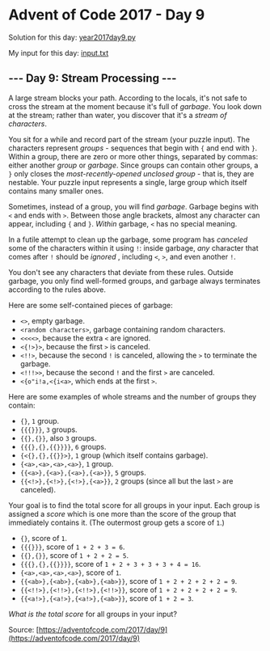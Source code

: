 # Advent of Code 2017 - Day 9

Solution for this day: [year2017day9.py](year2017/day9/year2017day9.py)

My input for this day: [input.txt](year2017/day9/input.txt)

## \--- Day 9: Stream Processing ---

A large stream blocks your path. According to the locals, it's not safe to
cross the stream at the moment because it's full of _garbage_. You look down
at the stream; rather than water, you discover that it's a _stream of
characters_.

You sit for a while and record part of the stream (your puzzle input). The
characters represent _groups_ \- sequences that begin with `{` and end with
`}`. Within a group, there are zero or more other things, separated by commas:
either another _group_ or _garbage_. Since groups can contain other groups, a
`}` only closes the _most-recently-opened unclosed group_ \- that is, they are
nestable. Your puzzle input represents a single, large group which itself
contains many smaller ones.

Sometimes, instead of a group, you will find _garbage_. Garbage begins with
`<` and ends with `>`. Between those angle brackets, almost any character can
appear, including `{` and `}`. _Within_ garbage, `<` has no special meaning.

In a futile attempt to clean up the garbage, some program has _canceled_ some
of the characters within it using `!`: inside garbage, _any_ character that
comes after `!` should be _ignored_ , including `<`, `>`, and even another
`!`.

You don't see any characters that deviate from these rules. Outside garbage,
you only find well-formed groups, and garbage always terminates according to
the rules above.

Here are some self-contained pieces of garbage:

  * `<>`, empty garbage.
  * `<random characters>`, garbage containing random characters.
  * `<<<<>`, because the extra `<` are ignored.
  * `<{!>}>`, because the first `>` is canceled.
  * `<!!>`, because the second `!` is canceled, allowing the `>` to terminate the garbage.
  * `<!!!>>`, because the second `!` and the first `>` are canceled.
  * `<{o"i!a,<{i<a>`, which ends at the first `>`.

Here are some examples of whole streams and the number of groups they contain:

  * `{}`, `1` group.
  * `{{{}}}`, `3` groups.
  * `{{},{}}`, also `3` groups.
  * `{{{},{},{{}}}}`, `6` groups.
  * `{<{},{},{{}}>}`, `1` group (which itself contains garbage).
  * `{<a>,<a>,<a>,<a>}`, `1` group.
  * `{{<a>},{<a>},{<a>},{<a>}}`, `5` groups.
  * `{{<!>},{<!>},{<!>},{<a>}}`, `2` groups (since all but the last `>` are canceled).

Your goal is to find the total score for all groups in your input. Each group
is assigned a _score_ which is one more than the score of the group that
immediately contains it. (The outermost group gets a score of `1`.)

  * `{}`, score of `1`.
  * `{{{}}}`, score of `1 + 2 + 3 = 6`.
  * `{{},{}}`, score of `1 + 2 + 2 = 5`.
  * `{{{},{},{{}}}}`, score of `1 + 2 + 3 + 3 + 3 + 4 = 16`.
  * `{<a>,<a>,<a>,<a>}`, score of `1`.
  * `{{<ab>},{<ab>},{<ab>},{<ab>}}`, score of `1 + 2 + 2 + 2 + 2 = 9`.
  * `{{<!!>},{<!!>},{<!!>},{<!!>}}`, score of `1 + 2 + 2 + 2 + 2 = 9`.
  * `{{<a!>},{<a!>},{<a!>},{<ab>}}`, score of `1 + 2 = 3`.

_What is the total score_ for all groups in your input?



Source: [https://adventofcode.com/2017/day/9](https://adventofcode.com/2017/day/9)
